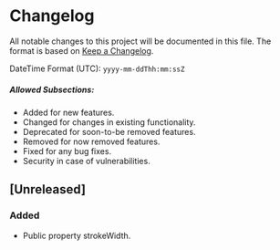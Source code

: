 # Changelog
All notable changes to this project will be documented in this file.
The format is based on [Keep a Changelog](https://keepachangelog.com/en/1.0.0/).

DateTime Format (UTC): `yyyy-mm-ddThh:mm:ssZ`

##### Allowed Subsections:
- Added for new features.
- Changed for changes in existing functionality.
- Deprecated for soon-to-be removed features.
- Removed for now removed features.
- Fixed for any bug fixes.
- Security in case of vulnerabilities.

## [Unreleased]

### Added
- Public property strokeWidth.
